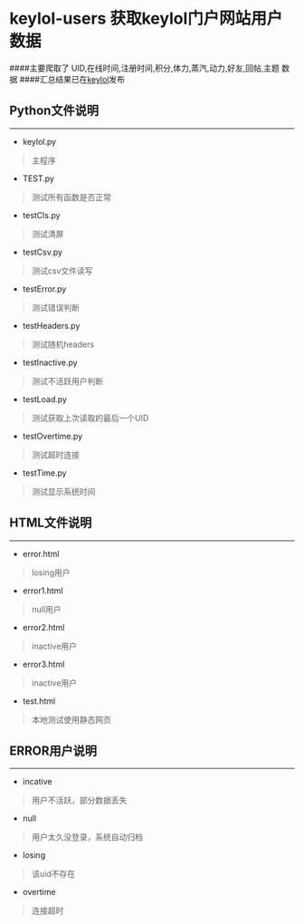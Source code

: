 # keylol-users  获取keylol门户网站用户数据
####主要爬取了 UID,在线时间,注册时间,积分,体力,蒸汽,动力,好友,回帖,主题  数据
####汇总结果已在[keylol](https://keylol.com/t582817-1-1)发布

## Python文件说明
***
* keylol.py
> 主程序
* TEST.py
> 测试所有函数是否正常
* testCls.py
> 测试清屏
* testCsv.py
> 测试csv文件读写
* testError.py
> 测试错误判断
* testHeaders.py
> 测试随机headers
* testInactive.py
> 测试不活跃用户判断
* testLoad.py
> 测试获取上次读取的最后一个UID
* testOvertime.py
> 测试超时连接
* testTime.py
> 测试显示系统时间
## HTML文件说明
***
* error.html
> losing用户
* error1.html
> null用户
* error2.html
> inactive用户
* error3.html
> inactive用户
* test.html
> 本地测试使用静态网页
## ERROR用户说明
***
* incative
> 用户不活跃，部分数据丢失
* null
> 用户太久没登录，系统自动归档
* losing
> 该uid不存在
* overtime
> 连接超时
